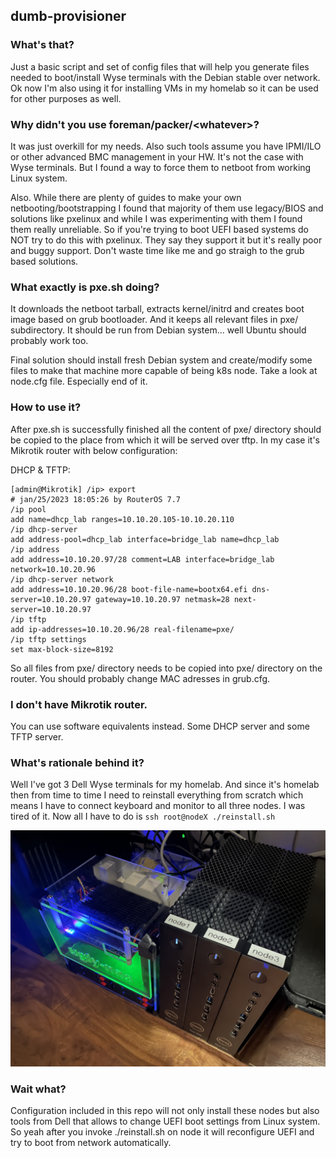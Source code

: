 ## dumb-provisioner

### What's that?

Just a basic script and set of config files that will help you generate files needed to boot/install Wyse terminals with the Debian stable over network.
Ok now I'm also using it for installing VMs in my homelab so it can be used for other purposes as well.

### Why didn't you use foreman/packer/\<whatever\>?

It was just overkill for my needs. Also such tools assume you have IPMI/ILO or other advanced BMC management in your HW.
It's not the case with Wyse terminals. But I found a way to force them to netboot from working Linux system.

Also. While there are plenty of guides to make your own netbooting/bootstrapping I found that majority of them use legacy/BIOS and solutions like pxelinux and while I was experimenting with them I found them really unreliable.
So if you're trying to boot UEFI based systems do NOT try to do this with pxelinux. They say they support it but it's really poor and buggy support. Don't waste time like me and go straigh to the grub based solutions. 

### What exactly is pxe.sh doing?

It downloads the netboot tarball, extracts kernel/initrd and creates boot image based on grub bootloader.
And it keeps all relevant files in pxe/ subdirectory.
It should be run from Debian system... well Ubuntu should probably work too.

Final solution should install fresh Debian system and create/modify some files to make that machine more capable of being k8s node.
Take a look at node.cfg file. Especially end of it.

### How to use it?

After pxe.sh is successfully finished all the content of pxe/ directory should be copied to the place from which it will be served over tftp.
In my case it's Mikrotik router with below configuration:

DHCP & TFTP:

    [admin@Mikrotik] /ip> export
    # jan/25/2023 18:05:26 by RouterOS 7.7
    /ip pool
    add name=dhcp_lab ranges=10.10.20.105-10.10.20.110
    /ip dhcp-server
    add address-pool=dhcp_lab interface=bridge_lab name=dhcp_lab
    /ip address
    add address=10.10.20.97/28 comment=LAB interface=bridge_lab network=10.10.20.96
    /ip dhcp-server network
    add address=10.10.20.96/28 boot-file-name=bootx64.efi dns-server=10.10.20.97 gateway=10.10.20.97 netmask=28 next-server=10.10.20.97
    /ip tftp
    add ip-addresses=10.10.20.96/28 real-filename=pxe/
    /ip tftp settings
    set max-block-size=8192

So all files from pxe/ directory needs to be copied into pxe/ directory on the router.
You should probably change MAC adresses in grub.cfg.

### I don't have Mikrotik router.

You can use software equivalents instead. Some DHCP server and some TFTP server.

### What's rationale behind it?

Well I've got 3 Dell Wyse terminals for my homelab. And since it's homelab then from time to time I need to reinstall everything from scratch which means I have to connect keyboard and monitor to all three nodes. 
I was tired of it. Now all I have to do is `ssh root@nodeX ./reinstall.sh`

![lab](IMG_0891.jpeg)

### Wait what? 

Configuration included in this repo will not only install these nodes but also tools from Dell that allows to change UEFI boot settings from Linux system.
So yeah after you invoke ./reinstall.sh on node it will reconfigure UEFI and try to boot from network automatically.

